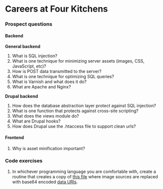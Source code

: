 # Careers at Four Kitchens

### Prospect questions

#### Backend

**General backend**

1. What is SQL injection?
2. What is one technique for minimizing server assets (images, CSS, JavaScript, etc)?
3. How is POST data transmitted to the server?
4. What is one technique for optimizing SQL queries?
5. What is Varnish and what does it do?
6. What are Apache and Nginx?

**Drupal backend**

1. How does the database abstraction layer protect against SQL injection?
2. What is one function that protects against cross-site scripting?
3. What does the views module do?
4. What are Drupal hooks?
5. How does Drupal use the .htaccess file to support clean urls?

#### Frontend

1. Why is asset minification important?

### Code exercises

1. In whichever programming language you are comfortable with, create a routine that
   creates a copy of [this file](./exercises/base64/index.html) where image sources
   are replaced with base64 encoded [data URIs](https://developer.mozilla.org/en-US/docs/data_URIs).
